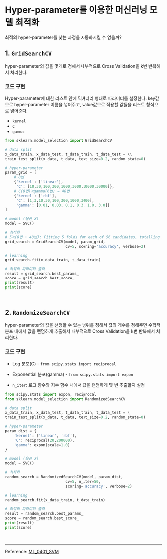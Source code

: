 # Hyper-parameter를 이용한 머신러닝 모델 최적화

최적의 hyper-parameter를 찾는 과정을 자동화시킬 수 없을까?

## 1. `GridSearchCV`

hyper-parameter의 값을 몇개로 정해서 내부적으로 Cross Validation을 k번 반복해서 처리한다.

### 코드 구현

Hyper-parameter에 대한 리스트 안에 딕셔너리 형태로 파라미터를 설정한다. key값으로 hyper-parameter 이름을 넣어주고, value값으로 적용할 값들을 리스트 형식으로 넣어준다.

  - `kernel`
  - `C`
  - `gamma`

  ```python
  from sklearn.model_selection import GridSearchCV
  
  # data split
  x_data_train, x_data_test, t_data_train, t_data_test = \\
  train_test_split(x_data, t_data, test_size=0.2, random_state=0)
  
  # hyper-parameter
  param_grid = [
      # 8번
      {'kernel': ['linear'],
       'C': [10,30,100,300,1000,3000,10000,30000]},
      # C(8번)⨉gamma(6번) = 48번
      {'kernel': ['rbf'],
       'C': [1,3,10,30,100,300,1000,3000],
       'gamma': [0.01, 0.03, 0.1, 0.3, 1.0, 3.0]}
  ]
  
  # model (옵션 X)
  model = SVC() 
  
  # 최적화
  # 5⨉(8번 + 48번): Fitting 5 folds for each of 56 candidates, totalling 280 fits
  grid_search = GridSearchCV(model, param_grid, 
                             cv=5, scoring='accuracy', verbose=2) 
  
  # learning
  grid_search.fit(x_data_train, t_data_train)
  
  # 최적의 파라미터 출력
  result = grid_search.best_params_
  score = grid_search.best_score_
  print(result)
  print(score)
  ```

<br>

## 2. `RandomizeSearchCV`

hyper-parameter의 값을 선정할 수 있는 범위를 정해서 값의 개수를 정해주면 수학적 분포 내에서 값을 랜덤하게 추출해서 내부적으로 Cross Validation을 k번 반복해서 처리한다.

### 코드 구현

- Log 분포(C) - `from scipy.stats import reciprocal`

- Exponential 분포(gamma) - `from scipy.stats import expon`

- `n_iter`: 로그 함수와 지수 함수 내에서 값을 랜덤하게 몇 번 추출할지 설정

```python
from scipy.stats import expon, reciprocal
from sklearn.model_selection import RandomizedSearchCV

# data split
x_data_train, x_data_test, t_data_train, t_data_test = \
train_test_split(x_data, t_data, test_size=0.2, random_state=0)

# hyper-parameter
param_dist = {
    'kernel': ['linear', 'rbf'],
    'C': reciprocal(20,200000),
    'gamma': expon(scale=1.0)
}

# model (옵션 X)
model = SVC() 

# 최적화
random_search = RandomizedSearchCV(model, param_dist, 
                           cv=5, n_iter=50,
                           scoring='accuracy', verbose=2) 

# learning
random_search.fit(x_data_train, t_data_train)

# 최적의 파라미터 출력
result = random_search.best_params_
score = random_search.best_score_
print(result)
print(score)
```

<br>

-----

Reference: [ML_0401_SVM]()